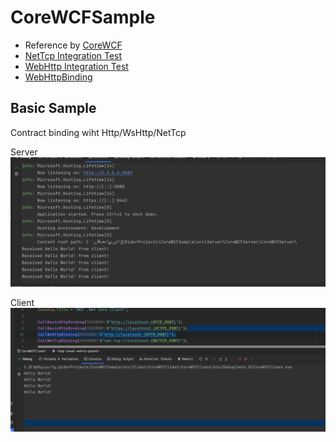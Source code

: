 # CoreWCFSample

- Reference by [CoreWCF](https://github.com/CoreWCF/CoreWCF)
- [NetTcp Integration Test](https://github.com/CoreWCF/CoreWCF/tree/main/src/CoreWCF.NetTcp/tests)
- [WebHttp Integration Test](https://github.com/CoreWCF/CoreWCF/tree/main/src/CoreWCF.WebHttp/tests)
- [WebHttpBinding](https://corewcf.github.io/blog/2022/04/13/webhttp)

## Basic Sample
Contract binding wiht Http/WsHttp/NetTcp

Server
![Server](https://github.com/sunnyday0932/CoreWCFSample/blob/main/pictures/1.jpg)

Client
![Client](https://github.com/sunnyday0932/CoreWCFSample/blob/main/pictures/2.jpg)
